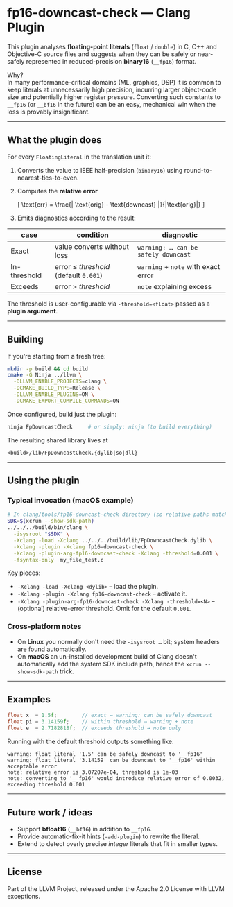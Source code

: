 # fp16-downcast-check — Clang Plugin

This plugin analyses **floating-point literals** (`float` / `double`) in C, C++ and Objective-C source files and suggests when they can be safely or near-safely represented in reduced-precision **binary16** (`__fp16`) format.

Why?  
In many performance-critical domains (ML, graphics, DSP) it is common to keep literals at unnecessarily high precision, incurring larger object-code size and potentially higher register pressure.  Converting such constants to `__fp16` (or `__bf16` in the future) can be an easy, mechanical win when the loss is provably insignificant.

---
## What the plugin does

For every `FloatingLiteral` in the translation unit it:

1. Converts the value to IEEE half-precision (`binary16`) using round-to-nearest-ties-to-even.
2. Computes the **relative error**

   \[ \\text{err} = \\frac{| \\text{orig} - \\text{downcast} |}{|\\text{orig}|} \]

3. Emits diagnostics according to the result:

| case | condition                              | diagnostic |
|------|----------------------------------------|------------|
| Exact      | value converts without loss           | `warning: … can be safely downcast` |
| In-threshold | error ≤ *threshold* (default `0.001`) | `warning` + `note` with exact error |
| Exceeds    | error  > *threshold*                | `note` explaining excess |

The threshold is user-configurable via `-threshold=<float>` passed as a **plugin argument**.

---
## Building

If you're starting from a fresh tree:
```bash
mkdir -p build && cd build
cmake -G Ninja ../llvm \
  -DLLVM_ENABLE_PROJECTS=clang \
  -DCMAKE_BUILD_TYPE=Release \
  -DLLVM_ENABLE_PLUGINS=ON \
  -DCMAKE_EXPORT_COMPILE_COMMANDS=ON
```

Once configured, build just the plugin:
```bash
ninja FpDowncastCheck     # or simply: ninja (to build everything)
```

The resulting shared library lives at
```
<build>/lib/FpDowncastCheck.{dylib|so|dll}
```

---
## Using the plugin

### Typical invocation (macOS example)
```bash
# In clang/tools/fp16-downcast-check directory (so relative paths match)
SDK=$(xcrun --show-sdk-path)
../../../build/bin/clang \
  -isysroot "$SDK" \
  -Xclang -load -Xclang ../../../build/lib/FpDowncastCheck.dylib \
  -Xclang -plugin -Xclang fp16-downcast-check \
  -Xclang -plugin-arg-fp16-downcast-check -Xclang -threshold=0.001 \
  -fsyntax-only  my_file_test.c
```

Key pieces:

* `-Xclang -load -Xclang <dylib>` – load the plugin.
* `-Xclang -plugin -Xclang fp16-downcast-check` – activate it.
* `-Xclang -plugin-arg-fp16-downcast-check -Xclang -threshold=<N>` – (optional) relative-error threshold.  Omit for the default `0.001`.

### Cross-platform notes
* On **Linux** you normally don't need the `-isysroot …` bit; system headers are found automatically.
* On **macOS** an un-installed development build of Clang doesn't automatically add the system SDK include path, hence the `xcrun --show-sdk-path` trick.

---
## Examples

```c
float x  = 1.5f;        // exact → warning: can be safely downcast
float pi = 3.14159f;    // within threshold → warning + note
float e  = 2.7182818f;  // exceeds threshold → note only
```

Running with the default threshold outputs something like:
```
warning: float literal '1.5' can be safely downcast to '__fp16'
warning: float literal '3.14159' can be downcast to '__fp16' within acceptable error
note: relative error is 3.07207e-04, threshold is 1e-03
note: converting to '__fp16' would introduce relative error of 0.0032, exceeding threshold 0.001
```

---
## Future work / ideas
* Support **bfloat16** (`__bf16`) in addition to `__fp16`.
* Provide automatic-fix-it hints (`-add-plugin`) to rewrite the literal.
* Extend to detect overly precise *integer* literals that fit in smaller types.

---
## License
Part of the LLVM Project, released under the Apache 2.0 License with LLVM exceptions. 